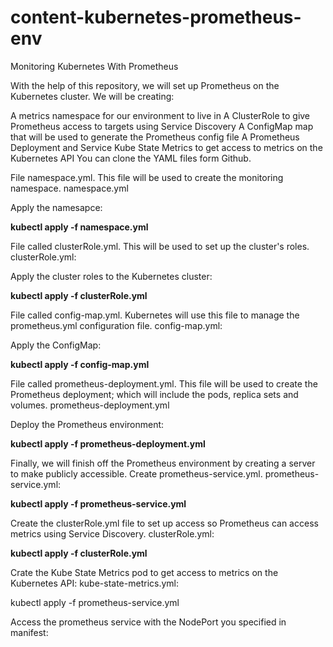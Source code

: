 # content-kubernetes-prometheus-env
Monitoring Kubernetes With Prometheus

With the help of this repository, we will set up Prometheus on the Kubernetes cluster. We will be creating:

A metrics namespace for our environment to live in
A ClusterRole to give Prometheus access to targets using Service Discovery
A ConfigMap map that will be used to generate the Prometheus config file
A Prometheus Deployment and Service
Kube State Metrics to get access to metrics on the Kubernetes API
You can clone the YAML files form Github.

File namespace.yml. This file will be used to create the monitoring namespace.
namespace.yml

Apply the namesapce:

__kubectl apply -f namespace.yml__
 
File called clusterRole.yml. This will be used to set up the cluster's roles.
clusterRole.yml:

Apply the cluster roles to the Kubernetes cluster:

__kubectl apply -f clusterRole.yml__

File called config-map.yml. Kubernetes will use this file to manage the prometheus.yml configuration file.
config-map.yml:

Apply the ConfigMap:

__kubectl apply -f config-map.yml__

File called prometheus-deployment.yml. This file will be used to create the Prometheus deployment; which will include the pods, replica sets and volumes.
prometheus-deployment.yml

Deploy the Prometheus environment:

__kubectl apply -f prometheus-deployment.yml__

Finally, we will finish off the Prometheus environment by creating a server to make publicly accessible. Create prometheus-service.yml.
prometheus-service.yml:

__kubectl apply -f prometheus-service.yml__

Create the clusterRole.yml file to set up access so Prometheus can access metrics using Service Discovery.
clusterRole.yml:

__kubectl apply -f clusterRole.yml__

Crate the Kube State Metrics pod to get access to metrics on the Kubernetes API:
kube-state-metrics.yml:

kubectl apply -f prometheus-service.yml

Access the prometheus service with the  NodePort you specified in manifest: 

